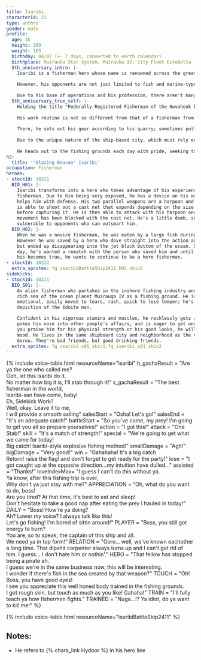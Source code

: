```yaml
---
title: Isaribi
characterId: 22
type: anthro
gender: male
profile:
  age: 35
  height: 180
  weight: 105
  birthday: 04/07 (+- 7 days, converted to earth calendar)
  birthplace: Muirauka Star System, Muirauka IV, City Fleet Estebolta
  5th_anniversary_intro: |-
    Isaribi is a fisherman hero whose name is renowned across the great oceans of Muirauka IV. The items produced by his glove-type Parallel Weapon, such as casting nets, spears, and baskets, truly resemble the distinct look and feel of a fisherman's gear. 
    
    However, his opponents are not just limited to fish and marine-type Kaibutsu. He puts on a reliable display against land-based Kaibutsu and villains who threaten the city's peace, either by stopping them in their tracks or finishing them off directly. 
    
    Due to his base of operations and his profession, there aren't many chances to see him in the Earth Sphere, but his name and visual design may suggest that he is a hero with surprisingly deep ties to Earth (Japan in particular). He is definitely one to keep an eye out for. 
  5th_anniversary_true_self: |-
    Holding the title "Federally Registered Fisherman of the Novohook Bay Fishing Plant", a designation unfamiliar in the Earth Sphere, he is a fisherman living in the City Fleet Estebolta, diligently piling up his trades every day. 
    
    His work routine is not so different from that of a fisherman from the Earth Sphere. He prepares his boat and sets out before sunrise, heading for the fishing grounds known as the Fishing Plant (designated points where marine life can be caught). 
    
    There, he sets out his gear according to his quarry; sometimes pulling in nets, reeling in longlines, or simply dropping a fishing line. Afterwards, he brings his catch back to Estebolta to sell at the market. 
    
    Due to the unique nature of the ship-based city, which must rely on imports for agricultural products and cannot actively practice animal husbandry, the seafood brought to shore by fishermen like him is an essential lifeline. 
    
    He heads out to the fishing grounds each day with pride, seeking to fill the stomachs of the people in his beloved city. 
h2:
  title: '"Blazing Beacon" Isaribi'
occupation: Fisherman
heroes:
- stockId: 10221
  BIO_H01: |-
    Isaribi transforms into a hero who takes advantage of his experience as a
    fisherman. Due to him being very exposed, he has a device on his waist which
    helps him with defense. His two parallel weapons are a harpoon and a glove. He
    is able to shoot out a cast net that expands depending on the size of its target
    before capturing it. He is then able to attack with his harpoon once the enemy's
    movement has been blocked with the cast net. He's a little dumb, so he is very
    vulnerable to opponents who can outsmart him.
  BIO_H02: |-
    When he was a novice fisherman, he was eaten by a large fish during a storm.
    However he was saved by a hero who dove straight into the action and saved him,
    but ended up disappearing into the jet black bottom of the ocean. Since that
    day, he's wanted a rematch with the person who saved him and until that dream of
    his becomes true, he wants to continue to be a hero fisherman.
- stockId: 10222
  extra_sprites: fg_isaribiBattleShip2411_h02_skin2
sidekicks:
- stockId: 10221
  BIO_S01: |-
    An alien fisherman who partakes in the inshore fishing industry and uses the
    rich sea of the ocean planet Muirauqa IV as a fishing ground. He is awfully
    emotional, easily moved to tears, rash, quick to lose temper; he's the true
    depiction of the Edoite man.

    Confident in his vigorous stamina and muscles, he recklessly gets into fights,
    pokes his nose into other people's affairs, and is eager to get undressed. If
    you praise him for his physical strength or his good looks, he will be in a good
    mood. He lives in the same shipboard city and neighborhood as the carpenter
    Gorou. They're bad friends, but good drinking friends.
  extra_sprites: fg_isaribi_s01_skin1,fg_isaribi_s01_skin2
---
```


{% include voice-table.html resourceName="isaribi"
h_gachaResult = "Are ya the one who called me?<br>Ooh, let this Isaribi do it.<br>No matter how big it is, I'll stab through it!"
s_gachaResult = "The best fisherman in the world,<br>Isaribi-san have come, baby!<br>Eh, Sidekick Work?<br>Well, okay. Leave it to me,<br>I will provide a smooth sailing"
salesStart = "Osha! Let's go!"
salesEnd = "It's an adequate catch!"
battleStart = "So you've come, my prey! I'm going to get you all so prepare yourselves!"
action = "I got this!"
attack = "One Stab!"
skill = "It's a match of strength!"
special = "We're going to get what we came for today!<br>Big catch! Isaribi-style explosive fishing method!"
smallDamage = "Agh!"
bigDamage = "Very good!"
win = "Gahahaha! It's a big catch<br>Return! raise the flag! and don't forget to get ready for the party!"
lose = "I got caught up at the opposite direction...my intuition have dulled..."
assisted = "Thanks!"
loveIndexMax= "I guess I can't do this without ya.<br>Ya know, after this fishing trip is over,<br>Why don't ya just stay with me?"
APPRECIATION = "Oh, what do you want to do, boss!<br>Are you tired?  At that time, it's best to eat and sleep!<br>Don't hesitate to take a good nap after eating  the prey I hauled in today!"
DAILY = "Boss!  How're ya doing? <br>Ah?  Lower my voice?  I always talk like this!<br>Let's go fishing!  I'm bored of sittin around!"
PLAYER = "Boss, you still got energy to burn?<br>You are, so to speak, the captain of this ship and all.<br>We need ya in top form!"
RELATION = "Goro... well, we've known eachother a long time. That dipshit carpenter always turns up and I can't get rid of him. I guess... I don't hate him or nothin'."
HERO = "That fellow has stopped being a pirate eh.<br>I guess we're in the same business now, this will be interesting.<br>I wonder if there's fish in the sea created by that weapon?"
TOUCH = "Oh!  Boss, you have good eyes!<br>I see you  appreciate this well honed body trained in the fishing grounds.<br>I got rough skin, but touch as much as you like!  Gahaha!"
TRAIN = "I'll fully teach ya how fishermen fights."
TRAINED = "Nuga…!? Ya idiot, do ya want to kill me!"
%}

{% include voice-table.html resourceName="isaribiBattleShip2411"
%}

## Notes:
- He refers to {% chara_link Hydoor %} in his hero line
